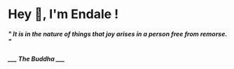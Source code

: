 <h1 title="head"> Hey 👋, I'm Endale !</h1>

**<h5><i>" It is in the nature of things that joy arises in a person free from remorse. "</i></h5>**

*<b>___ The Buddha ___</b>*
